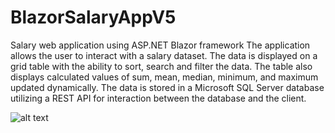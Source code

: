 # BlazorSalaryAppV5
Salary web application using ASP.NET Blazor framework 
The application allows the user to interact with a salary dataset.
The data is displayed on a grid table with the ability to sort, search and filter the data. The table also displays calculated values of sum, mean, median, minimum, and maximum updated dynamically. The data is stored in a Microsoft SQL Server database utilizing a REST API for interaction between the database and the client.

![alt text](blazor.gif)
